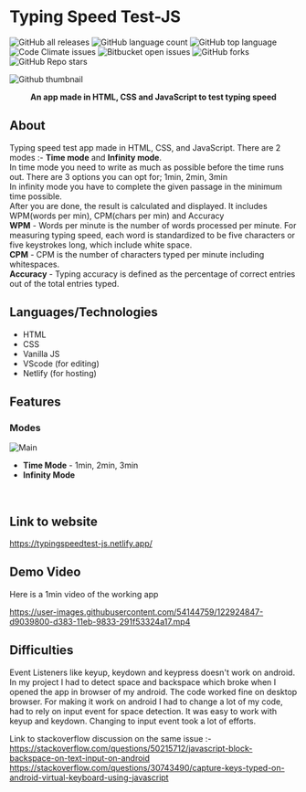 # Typing Speed Test-JS
![GitHub all releases](https://img.shields.io/github/downloads/GaganpreetKaurKalsi/TypingSpeedTest-JS/total)
![GitHub language count](https://img.shields.io/github/languages/count/GaganpreetKaurKalsi/TypingSpeedTest-JS) 
![GitHub top language](https://img.shields.io/github/languages/top/GaganpreetKaurKalsi/TypingSpeedTest-JS?color=yellow) 
![Code Climate issues](https://img.shields.io/codeclimate/issues/GaganpreetKaurKalsi/TypingSpeedTest-JS)
![Bitbucket open issues](https://img.shields.io/bitbucket/issues/GaganpreetKaurKalsi/TypingSpeedTest-JS)
![GitHub forks](https://img.shields.io/github/forks/GaganpreetKaurKalsi/TypingSpeedTest-JS?style=social)
![GitHub Repo stars](https://img.shields.io/github/stars/GaganpreetKaurKalsi/TypingSpeedTest-JS?style=social)

![Github thumbnail](https://user-images.githubusercontent.com/54144759/122932054-0a339680-d38b-11eb-8123-dc8703770109.JPG)

<p align = "center"><b>An app made in HTML, CSS and JavaScript to test typing speed</b></p>


## About
Typing speed test app made in HTML, CSS, and JavaScript. There are 2 modes :- **Time mode** and **Infinity mode**. <br>In time mode you need to write as much as possible before the time runs out. There are 3 options you can opt for; 1min, 2min, 3min <br>In infinity mode you have to complete the given passage in the minimum time possible.<br>
After you are done, the result is calculated and displayed. It includes WPM(words per min), CPM(chars per min) and Accuracy<br>
**WPM** - Words per minute is the number of words processed per minute. For measuring typing speed, each word is standardized to be five characters or five keystrokes long, which include white space.<br>
**CPM** - CPM is the number of characters typed per minute including whitespaces.<br>
**Accuracy** - Typing accuracy is defined as the percentage of correct entries out of the total entries typed. <br>

## Languages/Technologies
- HTML
- CSS 
- Vanilla JS
- VScode (for editing)
- Netlify (for hosting)

## Features

### Modes
![Main](/gifs/main.gif)
- **Time Mode** - 1min, 2min, 3min
- **Infinity Mode**
<br>

## Link to website
https://typingspeedtest-js.netlify.app/


## Demo Video
Here is a 1min video of the working app

https://user-images.githubusercontent.com/54144759/122924847-d9039800-d383-11eb-9833-291f53324a17.mp4

## Difficulties
Event Listeners like keyup, keydown and keypress doesn't work on android. In my project I had to detect space and backspace which broke when I opened the app in browser of my android. The code worked fine on desktop browser. For making it work on android I had to change a lot of my code, had to rely on input event for space detection. It was easy to work with keyup and keydown. Changing to input event took a lot of efforts.

Link to stackoverflow discussion on the same issue :-  <br>
https://stackoverflow.com/questions/50215712/javascript-block-backspace-on-text-input-on-android <br>
https://stackoverflow.com/questions/30743490/capture-keys-typed-on-android-virtual-keyboard-using-javascript

